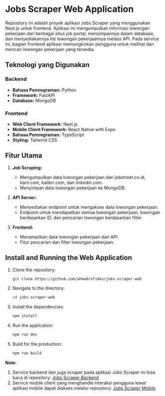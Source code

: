 # Jobs Scraper Web Application

Repository ini adalah proyek aplikasi Jobs Scraper yang menggunakan Next.js untuk frontend. Aplikasi ini mengumpulkan informasi lowongan pekerjaan dari berbagai situs job portal, menyimpannya dalam database, dan menyediakannya list lowongan pekerjaannya melalui API. Pada service ini, bagian frontend aplikasi memungkinkan pengguna untuk melihat dan mencari lowongan pekerjaan yang tersedia.

## Teknologi yang Digunakan

### Backend
- **Bahasa Pemrograman:** Python
- **Framework:** FastAPI
- **Database:** MongoDB

### Frontend
- **Web Client Framework:** Next.js
- **Mobile Client Framework:** React Native with Expo
- **Bahasa Pemrograman:** TypeScript
- **Styling:** Tailwind CSS

## Fitur Utama

1. **Job Scraping:**
   - Mengumpulkan data lowongan pekerjaan dari jobstreet.co.id, karir.com, kalibrr.com, dan linkedin.com.
   - Menyimpan data lowongan pekerjaan ke MongoDB.

2. **API Server:**
   - Menyediakan endpoint untuk mengakses data lowongan pekerjaan.
   - Endpoint untuk mendapatkan semua lowongan pekerjaan, lowongan berdasarkan ID, dan pencarian lowongan berdasarkan filter.

3. **Frontend:**
   - Menampilkan data lowongan pekerjaan dari API.
   - Fitur pencarian dan filter lowongan pekerjaan.


## Install and Running the Web Application 

1. Clone the repository:
   ```bash
   git clone https://github.com/ahmadrafidev/jobs-scraper-web

2. Navigate to the directory:
   ```bash 
   cd jobs-scraper-web

3. Install the dependencies:
    ```bash 
    npm install

4. Run the application:
    ```bash 
    npm run dev

5. Build for the production:
   ```bash
   npm run build
   ```

**Note**: 

1. Service backend dan juga scraper pada aplikasi Jobs Scraper ini bisa baca di repository: [Jobs Scraper Backend](https://github.com/ahmadrafidev/jobs-scraper-backend)
2. Service mobile client yang menghandle interaksi pengguna lewat aplikasi mobile dapat diakses melalui repository: [Jobs Scraper Mobile](https://github.com/ahmadrafidev/jobs-scraper-mobile)
